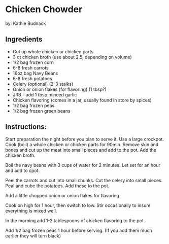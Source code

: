 # Chicken Chowder

by:  Kathie Budnack

## Ingredients
- Cut up whole chicken or chicken parts
- 3 qt chicken broth (use about 2.5, depending on volume)
- 1/2 bag frozen corn
- 6-8 fresh carrots
- 16oz bag Navy Beans
- 6-8 fresh potatoes
- Celery (optional) (2-3 stalks)
- Onion or onion flakes (for flavoring) (1 tbsp?)
- JRB - add 1 tbsp minced garlic
- Chicken flavoring (comes in a jar, usually found in store by spices)
- 1/2 bag frozen peas
- 1/2 bag frozen green beans

## Instructions:
Start preparation the night before you plan to serve it. Use a large crockpot. Cook (boil) a whole chicken or chicken parts for 90min. Remove skin and bones and cut up the meat into small pieces and add to the pot. Add the chicken broth.

Boil the navy beans with 3 cups of water for 2 minutes. Let set for an hour and add to cpot. 

Peel the carrots and cut into small chunks. Cut the celery into small pieces. Peal and cube the potatoes. Add these to the pot. 

Add a little chopped onion or onion flakes for flavoring. 

Cook on high for 1 hour, then switch to low. Stir occasionally to insure everything is mixed well.

In the morning add 1-2 tablespoons of chicken flavoring to the pot.

Add 1/2 bag frozen peas 1 hour before serving. (If you add them much earlier they will turn black)
